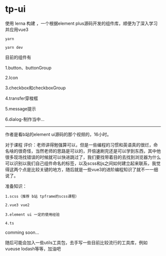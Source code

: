 # tp-ui



使用 lerna 构建 ，一个根据element plus源码开发的组件库，顺便为了深入学习并应用vue3

```shell
yarn 

yarn dev
```

目前的组件有

1.button、buttonGroup

2.Icon

3.checkbox和checkboxGroup

4.transfer穿梭框

5.message提示

6.dialog-制作当中...

------

作者是看b站的element ui源码的那个视频的，16小时。

对于课程 评价：老师讲得勉强算可以，但是一些编程的习惯和英语真的很烂，命名啥的很奇怪，当然老师的思路是可以的，开倍速刷完还是可以学到东西，其中他很多现场找错误的时候就可以快进跳过了，我们要找带着目的去找到浏览器为什么可以识别以我们自己组件命名的标签，以及scss和js之间如何建立起来联系，我觉得这两个点是比较关键的地方，随后就是一些vue3的进阶编程知识了就不一一细说了。

准备知识：

```
1.scss（推荐 b站 tpframe的scss课程） 

2.vue3 vue2 

3.element ui 一定的使用经验

4.ts
```

comming soon...

随后可能会加入一些utils工具包，去手写一些目前比较流行的工具库，例如vueuse lodash等等，加油吧
